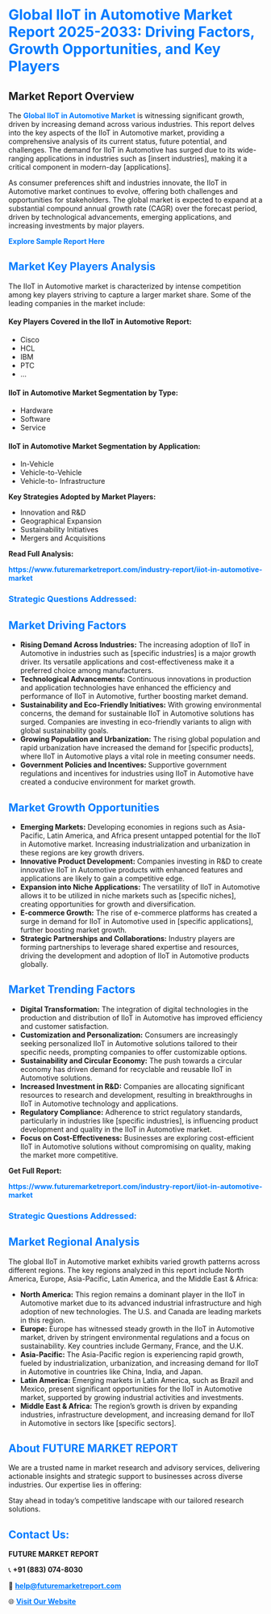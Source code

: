 <h1 style="color: #007BFF;">Global IIoT in Automotive Market Report 2025-2033: Driving Factors, Growth Opportunities, and Key Players</h1>

<section id="overview">
<h2>Market Report Overview</h2>
<p>The <a href="https://www.futuremarketreport.com/industry-report/iiot-in-automotive-market" style="color: #007BFF; text-decoration: none;"><strong>Global IIoT in Automotive Market</strong></a> is witnessing significant growth, driven by increasing demand across various industries. This report delves into the key aspects of the IIoT in Automotive market, providing a comprehensive analysis of its current status, future potential, and challenges. The demand for IIoT in Automotive has surged due to its wide-ranging applications in industries such as [insert industries], making it a critical component in modern-day [applications].</p>
<p>As consumer preferences shift and industries innovate, the IIoT in Automotive market continues to evolve, offering both challenges and opportunities for stakeholders. The global market is expected to expand at a substantial compound annual growth rate (CAGR) over the forecast period, driven by technological advancements, emerging applications, and increasing investments by major players.</p>
</section>

<section id="overview">
<p><a href="https://www.futuremarketreport.com/request-sample/reportId=107472" style="color: #007BFF; text-decoration: none;"><strong>Explore Sample Report Here</strong></a></p>
</section>

<section id="key-players">
<h2 style="color: #007BFF;">Market Key Players Analysis</h2>
<p>The IIoT in Automotive market is characterized by intense competition among key players striving to capture a larger market share. Some of the leading companies in the market include:</p>
<h4>Key Players Covered in the IIoT in Automotive Report:</h4>
<ul><li>Cisco</li><li>HCL</li><li>IBM</li><li>PTC</li><li>...</li></ul>
<h4>IIoT in Automotive Market Segmentation by Type:</h4>
<ul><li>Hardware</li><li>Software</li><li>Service</li></ul>

<h4>IIoT in Automotive Market Segmentation by Application:</h4>
<ul><li>In-Vehicle</li><li>Vehicle-to-Vehicle</li><li>Vehicle-to- Infrastructure</li></ul>
<p><strong>Key Strategies Adopted by Market Players:</strong></p>
<ul>
<li>Innovation and R&D</li>
<li>Geographical Expansion</li>
<li>Sustainability Initiatives</li>
<li>Mergers and Acquisitions</li>
</ul>
</section>

<section>
<p><strong>Read Full Analysis: </strong></p><a href="https://www.futuremarketreport.com/industry-report/iiot-in-automotive-market" style="color: #007BFF; text-decoration: none;"><strong>https://www.futuremarketreport.com/industry-report/iiot-in-automotive-market</strong></a>
<h3 style="color: #007BFF;">Strategic Questions Addressed:</h3>
</section>

<section id="driving-factors">
<h2 style="color: #007BFF;">Market Driving Factors</h2>
<ul>
<li><strong>Rising Demand Across Industries:</strong> The increasing adoption of IIoT in Automotive in industries such as [specific industries] is a major growth driver. Its versatile applications and cost-effectiveness make it a preferred choice among manufacturers.</li>
<li><strong>Technological Advancements:</strong> Continuous innovations in production and application technologies have enhanced the efficiency and performance of IIoT in Automotive, further boosting market demand.</li>
<li><strong>Sustainability and Eco-Friendly Initiatives:</strong> With growing environmental concerns, the demand for sustainable IIoT in Automotive solutions has surged. Companies are investing in eco-friendly variants to align with global sustainability goals.</li>
<li><strong>Growing Population and Urbanization:</strong> The rising global population and rapid urbanization have increased the demand for [specific products], where IIoT in Automotive plays a vital role in meeting consumer needs.</li>
<li><strong>Government Policies and Incentives:</strong> Supportive government regulations and incentives for industries using IIoT in Automotive have created a conducive environment for market growth.</li>
</ul>
</section>

<section id="growth-opportunities">
<h2 style="color: #007BFF;">Market Growth Opportunities</h2>
<ul>
<li><strong>Emerging Markets:</strong> Developing economies in regions such as Asia-Pacific, Latin America, and Africa present untapped potential for the IIoT in Automotive market. Increasing industrialization and urbanization in these regions are key growth drivers.</li>
<li><strong>Innovative Product Development:</strong> Companies investing in R&D to create innovative IIoT in Automotive products with enhanced features and applications are likely to gain a competitive edge.</li>
<li><strong>Expansion into Niche Applications:</strong> The versatility of IIoT in Automotive allows it to be utilized in niche markets such as [specific niches], creating opportunities for growth and diversification.</li>
<li><strong>E-commerce Growth:</strong> The rise of e-commerce platforms has created a surge in demand for IIoT in Automotive used in [specific applications], further boosting market growth.</li>
<li><strong>Strategic Partnerships and Collaborations:</strong> Industry players are forming partnerships to leverage shared expertise and resources, driving the development and adoption of IIoT in Automotive products globally.</li>
</ul>
</section>

<section id="trending-factors">
<h2 style="color: #007BFF;">Market Trending Factors</h2>
<ul>
<li><strong>Digital Transformation:</strong> The integration of digital technologies in the production and distribution of IIoT in Automotive has improved efficiency and customer satisfaction.</li>
<li><strong>Customization and Personalization:</strong> Consumers are increasingly seeking personalized IIoT in Automotive solutions tailored to their specific needs, prompting companies to offer customizable options.</li>
<li><strong>Sustainability and Circular Economy:</strong> The push towards a circular economy has driven demand for recyclable and reusable IIoT in Automotive solutions.</li>
<li><strong>Increased Investment in R&D:</strong> Companies are allocating significant resources to research and development, resulting in breakthroughs in IIoT in Automotive technology and applications.</li>
<li><strong>Regulatory Compliance:</strong> Adherence to strict regulatory standards, particularly in industries like [specific industries], is influencing product development and quality in the IIoT in Automotive market.</li>
<li><strong>Focus on Cost-Effectiveness:</strong> Businesses are exploring cost-efficient IIoT in Automotive solutions without compromising on quality, making the market more competitive.</li>
</ul>
</section>

<section>
<p><strong>Get Full Report: </strong></p><a href="https://www.futuremarketreport.com/industry-report/iiot-in-automotive-market" style="color: #007BFF; text-decoration: none;"><strong>https://www.futuremarketreport.com/industry-report/iiot-in-automotive-market</strong></a>
<h3 style="color: #007BFF;">Strategic Questions Addressed:</h3>
</section>


<section id="regional-analysis">
<h2 style="color: #007BFF;">Market Regional Analysis</h2>
<p>The global IIoT in Automotive market exhibits varied growth patterns across different regions. The key regions analyzed in this report include North America, Europe, Asia-Pacific, Latin America, and the Middle East & Africa:</p>
<ul>
<li><strong>North America:</strong> This region remains a dominant player in the IIoT in Automotive market due to its advanced industrial infrastructure and high adoption of new technologies. The U.S. and Canada are leading markets in this region.</li>
<li><strong>Europe:</strong> Europe has witnessed steady growth in the IIoT in Automotive market, driven by stringent environmental regulations and a focus on sustainability. Key countries include Germany, France, and the U.K.</li>
<li><strong>Asia-Pacific:</strong> The Asia-Pacific region is experiencing rapid growth, fueled by industrialization, urbanization, and increasing demand for IIoT in Automotive in countries like China, India, and Japan.</li>
<li><strong>Latin America:</strong> Emerging markets in Latin America, such as Brazil and Mexico, present significant opportunities for the IIoT in Automotive market, supported by growing industrial activities and investments.</li>
<li><strong>Middle East & Africa:</strong> The region’s growth is driven by expanding industries, infrastructure development, and increasing demand for IIoT in Automotive in sectors like [specific sectors].</li>
</ul>
</section>

<footer>
<h2 style="color: #007BFF;">About FUTURE MARKET REPORT</h2>
<p>We are a trusted name in market research and advisory services, delivering actionable insights and strategic support to businesses across diverse industries. Our expertise lies in offering:</p>

<p>Stay ahead in today’s competitive landscape with our tailored research solutions.</p>

<h2 style="color: #007BFF;">Contact Us:</h2>
<p><strong>FUTURE MARKET REPORT</strong></p>
<p>📞 <strong>+91 (883) 074-8030</strong></p>
<p>📧 <strong><a href="mailto:help@futuremarketreport.com" style="color: #007BFF;">help@futuremarketreport.com</a></strong></p>
<p>🌐 <strong><a href="https://www.futuremarketreport.com/" style="color: #007BFF;">Visit Our Website</a></strong></p>
</footer>